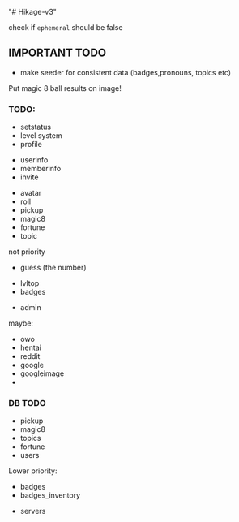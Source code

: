 "# Hikage-v3" 


check if `ephemeral` should be false

## IMPORTANT TODO
- make seeder for consistent data (badges,pronouns, topics etc)


Put magic 8 ball results on image!

### TODO:
 + setstatus
 + level system
 + profile
 - userinfo
 - memberinfo
 - invite
 + avatar
 + roll
 + pickup
 + magic8
 + fortune
 + topic

not priority
 - guess (the number)
 + lvltop
 + badges
 - admin


maybe:
 - owo
 - hentai
 - reddit
 - google
 - googleimage
 -


### DB TODO
+ pickup
+ magic8
+ topics
+ fortune
+ users

Lower priority:
+ badges
+ badges_inventory
- servers